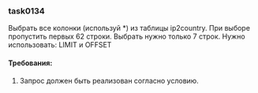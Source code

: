 
### task0134

Выбрать все колонки (используй *) из таблицы ip2country.
При выборе пропустить первых 62 строки. Выбрать нужно только 7 строк.
Нужно использовать: LIMIT и OFFSET


#### Требования:
1.	Запрос должен быть реализован согласно условию.


